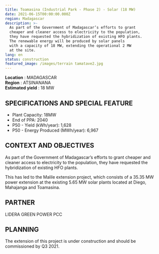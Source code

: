 ```yaml
---
title: Toamasina (Industrial Park - Phase 2) - Solar (18 MW)
date: 2021-06-15T00:00:00.000Z
region: Madagascar
description: >-
  As part of the Government of Madagascar’s efforts to grant
  cheaper and cleaner access to electricity to the population,
  they have requested the hybridization of existing HFO plants.
  The renewable energy will be produced by solar panels
  with a capacity of 18 MW, extending the operational 2 MW
  at the site.
lang: en
status: construction
featured_image: /images/terrain tamatave2.jpg
---
```

**Location** : MADAGASCAR<br>
**Region** : ATSINANANA<br>
**Estimated yield** : 18 MW<br>

## SPECIFICATIONS AND SPECIAL FEATURE

* Plant Capacity: 18MW
* End of PPA: 2040
* P50 - Yield (kWh/year): 1,628
* P50 - Energy Produced (MWh/year): 6,967

## CONTEXT AND OBJECTIVES

As part of the Government of Madagascar’s efforts to grant cheaper and cleaner access to electricity to the population, they have requested the hybridization of existing HFO plants.

This has led to the Malile extension project, which consists of a 35.35 MW power extension at the existing 5.65 MW solar plants located at Diego, Mahajanga and Toamasina.

## PARTNER

LIDERA GREEN POWER PCC

## PLANNING

The extension of this project is under construction and should be commissioned by Q3 2021. 

